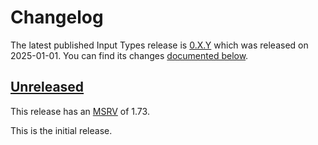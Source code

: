 <!-- Instructions

This changelog follows the patterns described here: <https://keepachangelog.com/en/>.

Subheadings to categorize changes are `added, changed, deprecated, removed, fixed, security`.

-->

# Changelog

The latest published Input Types release is [0.X.Y](#0XY-2025-01-01) which was released on 2025-01-01.
You can find its changes [documented below](#0XY-2025-01-01).

## [Unreleased]

This release has an [MSRV][] of 1.73.

This is the initial release.

[Unreleased]: https://github.com/endoli/input-types/compare/v0.1.0...HEAD

[MSRV]: README.md#minimum-supported-rust-version-msrv
